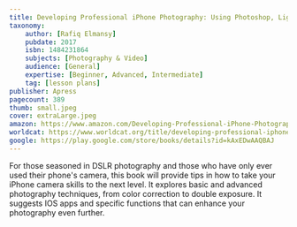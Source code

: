 ```yaml
---
title: Developing Professional iPhone Photography: Using Photoshop, Lightroom, and other iOS and Desktop Apps to Create and Edit Photos
taxonomy:
	author: [Rafiq Elmansy]
	pubdate: 2017
	isbn: 1484231864
	subjects: [Photography & Video]
	audience: [General]
	expertise: [Beginner, Advanced, Intermediate]
	tag: [lesson plans]
publisher: Apress
pagecount: 389
thumb: small.jpeg
cover: extraLarge.jpeg
amazon: https://www.amazon.com/Developing-Professional-iPhone-Photography-Photoshop/dp/1484231856/ref=sr_1_1?keywords=Developing+Professional+iPhone+Photography%3A+Using+Photoshop%2C+Lightroom%2C+and+other+iOS+and+Desktop+Apps+to+Create+and+Edit+Photos&qid=1571673091&sr=8-1
worldcat: https://www.worldcat.org/title/developing-professional-iphone-photography-using-photoshop-lightroom-and-other-ios-and-desktop-apps-to-create-and-edit-photos/oclc/1017098715&referer=brief_results
google: https://play.google.com/store/books/details?id=kAxEDwAAQBAJ
---
```

For those seasoned in DSLR photography and those who have only ever used their phone's camera, this book will provide tips in how to take your iPhone camera skills to the next level.  It explores basic and advanced photography techniques, from color correction to double exposure.  It suggests IOS apps and specific functions that can enhance your photography even further.
